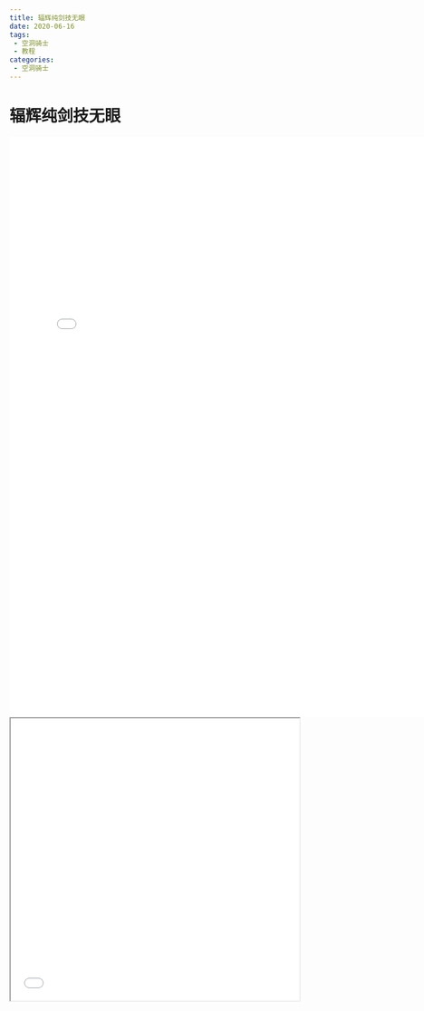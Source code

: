 ```yaml
---
title: 辐辉纯剑技无眼
date: 2020-06-16
tags:
 - 空洞骑士
 - 教程
categories:
 - 空洞骑士
---
```


# 辐辉纯剑技无眼

<iframe height=1024 width=768 src="asset\hollow_knight_2020-07-14_13-29-54-298.mp4" frameborder=0 allowfullscreen></iframe>
<iframe height=498 width=510 src="asset\hollow_knight_2020-07-14_13-29-54-298.mp4">
